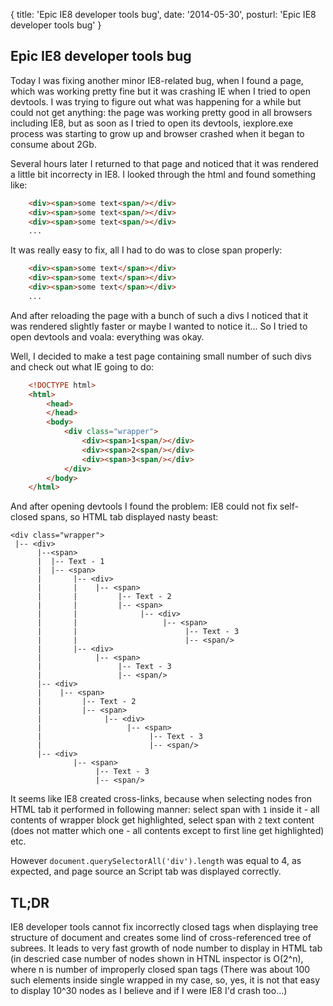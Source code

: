 {
    title: 'Epic IE8 developer tools bug',
    date:   '2014-05-30',
    posturl: 'Epic IE8 developer tools bug'
}
## Epic IE8 developer tools bug

Today I was fixing another minor IE8-related bug, when I found a page, which was working
pretty fine but it was crashing IE when I tried to open devtools. I was trying to figure out what
was happening for a while but could not get anything: the page was working pretty good in
all browsers including IE8, but as soon as I tried to open its devtools, iexplore.exe
process was starting to grow up and browser crashed when it began to consume about 2Gb.

Several hours later I returned to that page and noticed that it was rendered a little bit
incorrecty in IE8. I looked through the html and found something like:

```html
    <div><span>some text<span/></div>
    <div><span>some text<span/></div>
    <div><span>some text<span/></div>
    ...
```

It was really easy to fix, all I had to do was to close span properly:

```html
    <div><span>some text</span></div>
    <div><span>some text</span></div>
    <div><span>some text</span></div>
    ...
```

And after reloading the page with a bunch of such a divs I noticed that it was rendered
slightly faster or maybe I wanted to notice it... So I tried to open devtools and voala:
everything was okay. 

Well, I decided to make a test page containing small number of such divs and check out
what IE going to do:

```html
    <!DOCTYPE html>
    <html>
        <head>
        </head>
        <body>
            <div class="wrapper">
                <div><span>1<span/></div>
                <div><span>2<span/></div>
                <div><span>3<span/></div>
            </div>
        </body>
    </html>
```

And after opening devtools I found the problem: IE8 could not fix self-closed spans, so
HTML tab displayed nasty beast:

    <div class="wrapper">
     |-- <div>
          |--<span>
          |  |-- Text - 1
          |  |-- <span>
          |       |-- <div>
          |       |    |-- <span>
          |       |         |-- Text - 2
          |       |         |-- <span>
          |       |              |-- <div>
          |       |                   |-- <span>
          |       |                        |-- Text - 3
          |       |                        |-- <span/>
          |       |-- <div>
          |            |-- <span>
          |                 |-- Text - 3
          |                 |-- <span/>
          |-- <div>
          |    |-- <span>
          |         |-- Text - 2
          |         |-- <span>
          |              |-- <div>
          |                   |-- <span>
          |                        |-- Text - 3
          |                        |-- <span/>
          |-- <div>
                  |-- <span>
                       |-- Text - 3
                       |-- <span/>

It seems like IE8 created cross-links, because when selecting nodes fron HTML tab it
performed in following manner: select span with `1` inside it - all contents of wrapper
block get highlighted, select span with `2` text content (does not matter which one - all
contents except to first line get highlighted) etc.

However `document.querySelectorAll('div').length` was equal to 4, as expected, and page
source an Script tab was displayed correctly.

## TL;DR

IE8 developer tools cannot fix incorrectly closed tags when displaying tree structure of
document and creates some lind of cross-referenced tree of
subrees. It leads to very fast growth of node number to display in HTML tab (in
descried case number of nodes shown in HTNL inspector is O(2^n), where n is number of
improperly closed span tags (There was about 100 such elements inside single wrapped in
my case, so, yes, it is not that easy to display 10^30 nodes as I believe and if I were
IE8 I'd crash too...)


